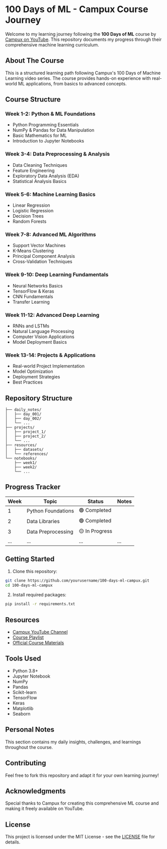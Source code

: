 # 100 Days of ML - Campux Course Journey

Welcome to my learning journey following the **100 Days of ML** course by [Campux on YouTube](https://www.youtube.com/@campux). This repository documents my progress through their comprehensive machine learning curriculum.

## About The Course

This is a structured learning path following Campux's 100 Days of Machine Learning video series. The course provides hands-on experience with real-world ML applications, from basics to advanced concepts.

## Course Structure

### Week 1-2: Python & ML Foundations
* Python Programming Essentials
* NumPy & Pandas for Data Manipulation
* Basic Mathematics for ML
* Introduction to Jupyter Notebooks

### Week 3-4: Data Preprocessing & Analysis
* Data Cleaning Techniques
* Feature Engineering
* Exploratory Data Analysis (EDA)
* Statistical Analysis Basics

### Week 5-6: Machine Learning Basics
* Linear Regression
* Logistic Regression
* Decision Trees
* Random Forests

### Week 7-8: Advanced ML Algorithms
* Support Vector Machines
* K-Means Clustering
* Principal Component Analysis
* Cross-Validation Techniques

### Week 9-10: Deep Learning Fundamentals
* Neural Networks Basics
* TensorFlow & Keras
* CNN Fundamentals
* Transfer Learning

### Week 11-12: Advanced Deep Learning
* RNNs and LSTMs
* Natural Language Processing
* Computer Vision Applications
* Model Deployment Basics

### Week 13-14: Projects & Applications
* Real-world Project Implementation
* Model Optimization
* Deployment Strategies
* Best Practices

## Repository Structure

```
├── daily_notes/
│   ├── day_001/
│   ├── day_002/
│   └── ...
├── projects/
│   ├── project_1/
│   ├── project_2/
│   └── ...
├── resources/
│   ├── datasets/
│   └── references/
└── notebooks/
    ├── week1/
    ├── week2/
    └── ...
```

## Progress Tracker

| Week | Topic | Status | Notes |
|------|-------|--------|-------|
| 1 | Python Foundations | 🟢 Completed | |
| 2 | Data Libraries | 🟢 Completed | |
| 3 | Data Preprocessing | 🟡 In Progress | |
| ... | ... | ... | ... |

## Getting Started

1. Clone this repository:
```bash
git clone https://github.com/yourusername/100-days-ml-campux.git
cd 100-days-ml-campux
```

2. Install required packages:
```bash
pip install -r requirements.txt
```

## Resources
- [Campux YouTube Channel](https://www.youtube.com/@campux)
- [Course Playlist](https://youtube.com/playlist?list=...)
- [Official Course Materials](https://github.com/campux/100-days-ml)

## Tools Used
- Python 3.8+
- Jupyter Notebook
- NumPy
- Pandas
- Scikit-learn
- TensorFlow
- Keras
- Matplotlib
- Seaborn

## Personal Notes
This section contains my daily insights, challenges, and learnings throughout the course.

## Contributing
Feel free to fork this repository and adapt it for your own learning journey!

## Acknowledgments
Special thanks to Campux for creating this comprehensive ML course and making it freely available on YouTube.

## License
This project is licensed under the MIT License - see the [LICENSE](LICENSE) file for details.
